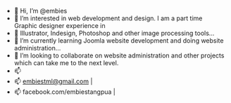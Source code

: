 - 👋 Hi, I’m @embies
- 👀 I’m interested in web development and design. I am a part time Graphic designer experience in
- 🌱 Illustrator, Indesign, Photoshop and other image processing tools...
- 🌱 I’m currently learning Joomla website development and doing website administration...
- 💞️ I’m looking to collaborate on website administration and other projects which can take me to the next level.
- 📫
- 📫 embiestml@gmail.com | 
- 📫 facebook.com/embiestangpua | 


<!---
embies/embies is a ✨ special ✨ repository because its `README.md` (this file) appears on your GitHub profile.
You can click the Preview link to take a look at your changes.
--->
